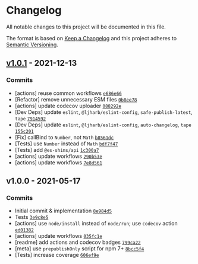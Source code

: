 # Changelog

All notable changes to this project will be documented in this file.

The format is based on [Keep a Changelog](https://keepachangelog.com/en/1.0.0/)
and this project adheres to [Semantic Versioning](https://semver.org/spec/v2.0.0.html).

## [v1.0.1](https://github.com/es-shims/Number.parseInt/compare/v1.0.0...v1.0.1) - 2021-12-13

### Commits

- [actions] reuse common workflows [`e686e66`](https://github.com/es-shims/Number.parseInt/commit/e686e665abb05f055848cf97a7778f4672ab10db)
- [Refactor] remove unnecessary ESM files [`0b8ee78`](https://github.com/es-shims/Number.parseInt/commit/0b8ee78888977023cf21914e14a684b346e4632e)
- [actions] update codecov uploader [`088292e`](https://github.com/es-shims/Number.parseInt/commit/088292e641d9893a3a5182fc6490bb3845ab7454)
- [Dev Deps] update `eslint`, `@ljharb/eslint-config`, `safe-publish-latest`, `tape` [`7914592`](https://github.com/es-shims/Number.parseInt/commit/7914592254140d5f1f23e7f57defb3f4f6d2be76)
- [Dev Deps] update `eslint`, `@ljharb/eslint-config`, `auto-changelog`, `tape` [`155c201`](https://github.com/es-shims/Number.parseInt/commit/155c2017b537a09fc2f417346ccc7a2a57a259a5)
- [Fix] callBind to `Number`, not `Math` [`b8561dc`](https://github.com/es-shims/Number.parseInt/commit/b8561dc2b5ec88711941b30d9939396393dc127f)
- [Tests] use `Number` instead of `Math` [`bdf7f47`](https://github.com/es-shims/Number.parseInt/commit/bdf7f47cfb3312f5b69e15abc5eb7438745bf6ae)
- [Tests] add `@es-shims/api` [`1c300a7`](https://github.com/es-shims/Number.parseInt/commit/1c300a769b2dba95c1dc8316b9316354c6db1b87)
- [actions] update workflows [`290b53e`](https://github.com/es-shims/Number.parseInt/commit/290b53e9ff419e83923fba9cb47d6d37a1ce31ea)
- [actions] update workflows [`7e8d561`](https://github.com/es-shims/Number.parseInt/commit/7e8d56130d435a1d7a4061ddb6b741dec933d1dd)

## v1.0.0 - 2021-05-17

### Commits

- Initial commit & implementation [`8e984d5`](https://github.com/es-shims/Number.parseInt/commit/8e984d578a7b482700cccdc03667bdda524e7603)
- Tests [`3e9c8e5`](https://github.com/es-shims/Number.parseInt/commit/3e9c8e571ca3b0934d05f052d9b5aa26d85a3eb5)
- [actions] use `node/install` instead of `node/run`; use `codecov` action [`ed01382`](https://github.com/es-shims/Number.parseInt/commit/ed013821c7e113af7c9d38a253af6af78e2f1ae3)
- [actions] update workflows [`035fc1e`](https://github.com/es-shims/Number.parseInt/commit/035fc1e1246f61b141650737eb48deef5a1daed4)
- [readme] add actions and codecov badges [`799ca22`](https://github.com/es-shims/Number.parseInt/commit/799ca22de74a4d81bf028e617330ea1be85e7681)
- [meta] use `prepublishOnly` script for npm 7+ [`8bcc5f4`](https://github.com/es-shims/Number.parseInt/commit/8bcc5f4703bce050eb414e7513a59746f72d5f78)
- [Tests] increase coverage [`606ef9e`](https://github.com/es-shims/Number.parseInt/commit/606ef9e20501a0c13b5e01883ca9eb90e0030c97)
